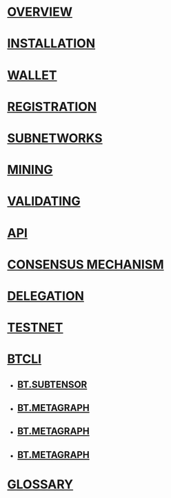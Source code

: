 
# [OVERVIEW](intro/index.md)

# [INSTALLATION](getting-started/installation.md)

# [WALLET](getting-started/wallets.md)

# [REGISTRATION](subnetworks/registration.md)

# [SUBNETWORKS](subnetworks/subnetworks.md)

# [MINING](mining/mining.md)

# [VALIDATING](validating/validating.md)

# [API](clients/clients.md)

# [CONSENSUS MECHANISM](validating/yuma-consensus.md)

# [DELEGATION](delegation/delegation.md)

# [TESTNET](reference/testnet.md)

# [BTCLI](reference/btcli.md)


<Accordion title="API REFERENCE">

- ## [BT.SUBTENSOR](bittensor-api/index.md)

- ## [BT.METAGRAPH](bittensor-api/index.md)

- ## [BT.METAGRAPH](bittensor-api/index.md)

- ## [BT.METAGRAPH](bittensor-api/index.md)

</Accordion>

# [GLOSSARY](glossary/glossary.md)
